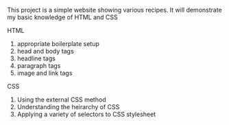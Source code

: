 This project is a simple website showing various recipes. It will demonstrate my basic knowledge of HTML and CSS 

HTML
1. appropriate boilerplate setup 
2. head and body tags 
3. headline tags 
4. paragraph tags 
5. image and link tags  

CSS
1. Using the external CSS method
2. Understanding the heirarchy of CSS 
3. Applying a variety of selectors to CSS stylesheet